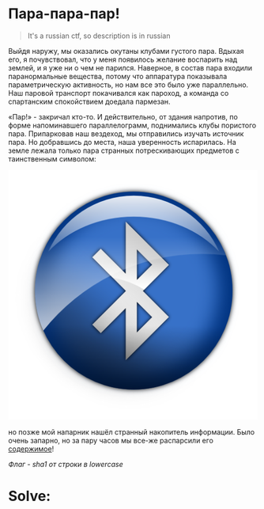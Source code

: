 #   Пара-пара-пар!

> It's a russian ctf, so description is in russian

Выйдя наружу, мы оказались окутаны клубами густого пара. Вдыхая его, я почувствовал, что у меня появилось желание воспарить над землей, и я уже ни о чем не парился.  Наверное, в состав пара входили паранормальные вещества, потому что аппаратура показывала параметрическую активность, но нам все это было уже параллельно. Наш паровой транспорт покачивался как пароход, а команда со спартанским спокойствием доедала пармезан. 

«Пар!» - закричал кто-то.  И действительно, от здания напротив, по форме напоминавшего параллелограмм, поднимались клубы пористого пара. Припарковав наш вездеход, мы отправились изучать источник пара. Но добравшись до места, наша уверенность испарилась. На земле лежала только пара странных потрескивающих предметов с таинственным символом: 

![](./bluetooth.png) 

но позже мой напарник нашёл странный накопитель информации. Было очень запарно, но за пару часов мы все-же распарсили его [содержимое](./2.txt)! 

*Флаг - sha1 от строки в lowercase* 

# Solve:

